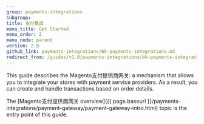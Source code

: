 ```yaml
---
group: payments-integrations
subgroup: 
title: 支付集成
menu_title: Get Started
menu_order: 2
menu_node: parent
version: 2.0
github_link: payments-integrations/bk-payments-integrations.md
redirect_from: /guides/v1.0/payments-integrations/bk-payments-integrations.html
---
```


This guide describes the Magento支付提供商网关: a mechanism that allows you to integrate your stores with payment service providers. As a result, you can create and handle transactions based on order details.

The [Magento支付提供商网关 overview]({{ page.baseurl }}/payments-integrations/payment-gateway/payment-gateway-intro.html) topic is the entry point of this guide.


